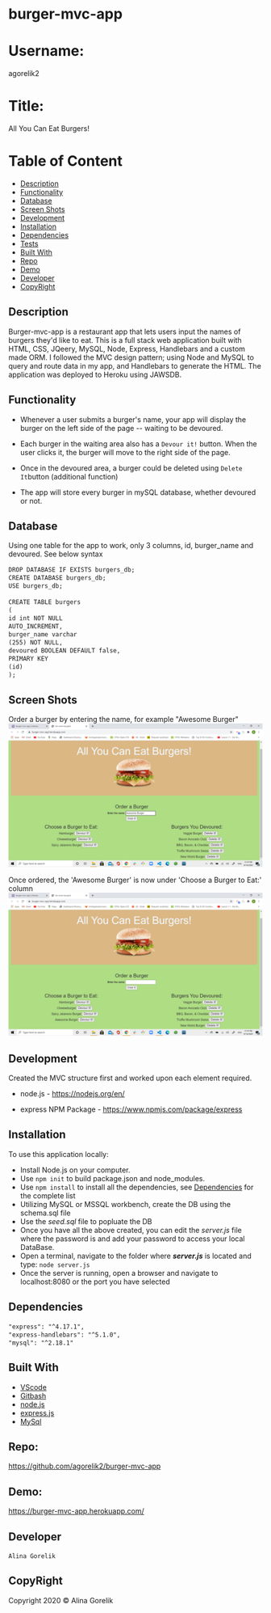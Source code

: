 # burger-mvc-app

# Username:

agorelik2

# Title:

All You Can Eat Burgers!

# Table of Content

- [Description](#description)
- [Functionality](#functionality)
- [Database](#database)
- [Screen Shots](#screen-shots)
- [Development](#development)
- [Installation](#installation)
- [Dependencies](#dependencies)
- [Tests](#tests)
- [Built With](#built-with)
- [Repo](#repo)
- [Demo](#demo)
- [Developer](#developer)
- [CopyRight](#copyright)

## Description

Burger-mvc-app is a restaurant app that lets users input the names of burgers they'd like to eat.
This is a full stack web application built with HTML, CSS, JQeery, MySQL, Node, Express, Handlebars and a custom made ORM. I followed the MVC design pattern; using Node and MySQL to query and route data in my app, and Handlebars to generate the HTML. The application was deployed to Heroku using JAWSDB.

## Functionality

- Whenever a user submits a burger's name, your app will display the burger on the left side of the page -- waiting to be devoured.

- Each burger in the waiting area also has a `Devour it!` button. When the user clicks it, the burger will move to the right side of the page.

- Once in the devoured area, a burger could be deleted using `Delete It`button (additional function)

- The app will store every burger in mySQL database, whether devoured or not.

## Database

Using one table for the app to work, only 3 columns, id, burger_name and devoured. See below syntax

```
DROP DATABASE IF EXISTS burgers_db;
CREATE DATABASE burgers_db;
USE burgers_db;

CREATE TABLE burgers
(
id int NOT NULL
AUTO_INCREMENT,
burger_name varchar
(255) NOT NULL,
devoured BOOLEAN DEFAULT false,
PRIMARY KEY
(id)
);

```

## Screen Shots

Order a burger by entering the name, for example "Awesome Burger"
![All You Can Eat Burgers](public/assets/images/awesome_burger.png)

Once ordered, the 'Awesome Burger' is now under 'Choose a Burger to Eat:' column
![All You Can Eat Burgers](public/assets/images/awesome_burger_ready.png)

## Development

Created the MVC structure first and worked upon each element required.

- node.js - https://nodejs.org/en/

- express NPM Package - https://www.npmjs.com/package/express

## Installation

To use this application locally:

- Install Node.js on your computer.
- Use `npm init` to build package.json and node_modules.
- Use `npm install` to install all the dependencies, see [Dependencies](#dependencies) for the complete list
- Utilizing MySQL or MSSQL workbench, create the DB using the schema.sql file
- Use the _seed.sql_ file to popluate the DB
- Once you have all the above created, you can edit the _server.js_ file where the password is and add your password to access your local DataBase.
- Open a terminal, navigate to the folder where **_server.js_** is located and type: `node server.js`
- Once the server is running, open a browser and navigate to localhost:8080 or the port you have selected

## Dependencies

    "express": "^4.17.1",
    "express-handlebars": "^5.1.0",
    "mysql": "^2.18.1"

## Built With

- [VScode](https://code.visualstudio.com/)
- [Gitbash](https://gitforwindows.org/)
- [node.js](https://nodejs.org/en/)
- [express.js](https://expressjs.com/)
- [MySql](https://www.mysql.com/)

## Repo:

https://github.com/agorelik2/burger-mvc-app

## Demo:

https://burger-mvc-app.herokuapp.com/

## Developer

    Alina Gorelik

## CopyRight

Copyright 2020 © Alina Gorelik
